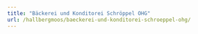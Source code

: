 ```yaml
---
title: "Bäckerei und Konditorei Schröppel OHG"
url: /hallbergmoos/baeckerei-und-konditorei-schroeppel-ohg/
---
```

